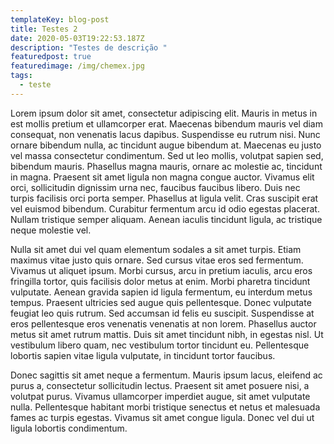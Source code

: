 ```yaml
---
templateKey: blog-post
title: Testes 2
date: 2020-05-03T19:22:53.187Z
description: "Testes de descrição "
featuredpost: true
featuredimage: /img/chemex.jpg
tags:
  - teste
---
```

Lorem ipsum dolor sit amet, consectetur adipiscing elit. Mauris in metus in est mollis pretium et ullamcorper erat. Maecenas bibendum mauris vel diam consequat, non venenatis lacus dapibus. Suspendisse eu rutrum nisi. Nunc ornare bibendum nulla, ac tincidunt augue bibendum at. Maecenas eu justo vel massa consectetur condimentum. Sed ut leo mollis, volutpat sapien sed, bibendum mauris. Phasellus magna mauris, ornare ac molestie ac, tincidunt in magna. Praesent sit amet ligula non magna congue auctor. Vivamus elit orci, sollicitudin dignissim urna nec, faucibus faucibus libero. Duis nec turpis facilisis orci porta semper. Phasellus at ligula velit. Cras suscipit erat vel euismod bibendum. Curabitur fermentum arcu id odio egestas placerat. Nullam tristique semper aliquam. Aenean iaculis tincidunt ligula, ac tristique neque molestie vel.

Nulla sit amet dui vel quam elementum sodales a sit amet turpis. Etiam maximus vitae justo quis ornare. Sed cursus vitae eros sed fermentum. Vivamus ut aliquet ipsum. Morbi cursus, arcu in pretium iaculis, arcu eros fringilla tortor, quis facilisis dolor metus at enim. Morbi pharetra tincidunt vulputate. Aenean gravida sapien id ligula fermentum, eu interdum metus tempus. Praesent ultricies sed augue quis pellentesque. Donec vulputate feugiat leo quis rutrum. Sed accumsan id felis eu suscipit. Suspendisse at eros pellentesque eros venenatis venenatis at non lorem. Phasellus auctor metus sit amet rutrum mattis. Duis sit amet tincidunt nibh, in egestas nisl. Ut vestibulum libero quam, nec vestibulum tortor tincidunt eu. Pellentesque lobortis sapien vitae ligula vulputate, in tincidunt tortor faucibus.

Donec sagittis sit amet neque a fermentum. Mauris ipsum lacus, eleifend ac purus a, consectetur sollicitudin lectus. Praesent sit amet posuere nisi, a volutpat purus. Vivamus ullamcorper imperdiet augue, sit amet vulputate nulla. Pellentesque habitant morbi tristique senectus et netus et malesuada fames ac turpis egestas. Vivamus sit amet congue ligula. Donec vel dui ut ligula lobortis condimentum.